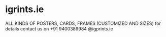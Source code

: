 # igrints.ie
ALL KINDS OF POSTERS, CARDS, FRAMES (CUSTOMIZED AND SIZES)
for details contact us on 
+91 9400389984
@igprints.ie
